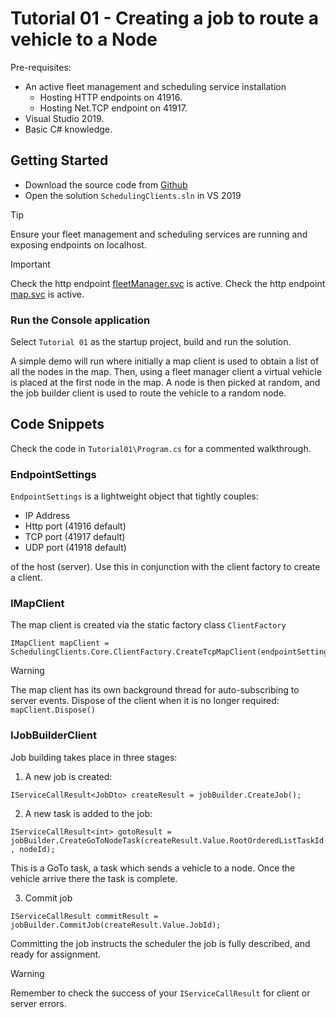 # Tutorial 01 - Creating a job to route a vehicle to a Node

Pre-requisites:

* An active fleet management and scheduling service installation
  * Hosting HTTP endpoints on 41916.
  * Hosting Net.TCP endpoint on 41917.
* Visual Studio 2019.
* Basic C# knowledge.

## Getting Started

- Download the source code from [Github](https://github.com/GuidanceAutomation/SchedulingClients)
- Open the solution ```SchedulingClients.sln``` in VS 2019

> [!TIP]
> Ensure your fleet management and scheduling services are running and exposing endpoints on localhost.

> [!IMPORTANT]
> Check the http endpoint [fleetManager.svc](http://127.0.0.1:41916/fleetManager.svc) is active.
> Check the http endpoint [map.svc](http://127.0.0.1:41916/map.svc) is active.

### Run the Console application

Select ```Tutorial 01``` as the startup project, build and run the solution.

A simple demo will run where initially a map client is used to obtain a list of all the nodes in the map. Then, using a fleet manager client a virtual vehicle is placed at the first node in the map. A node is then picked at random, and the job builder client is used to route the vehicle to a random node.

## Code Snippets

Check the code in ```Tutorial01\Program.cs``` for a commented walkthrough.

### EndpointSettings

```EndpointSettings``` is a lightweight object that tightly couples:

* IP Address
* Http port (41916 default)
* TCP port (41917 default)
* UDP port (41918 default)

of the host (server). Use this in conjunction with the client factory to create a client.

### IMapClient

The map client is created via the static factory class ```ClientFactory```

```
IMapClient mapClient = SchedulingClients.Core.ClientFactory.CreateTcpMapClient(endpointSettings);
```
> [!WARNING]
> The map client has its own background thread for auto-subscribing to server events. Dispose of the client when it is no longer required: ```mapClient.Dispose()```

### IJobBuilderClient

Job building takes place in three stages:

1) A new job is created:

```IServiceCallResult<JobDto> createResult = jobBuilder.CreateJob();```

2) A new task is added to the job:

```IServiceCallResult<int> gotoResult = jobBuilder.CreateGoToNodeTask(createResult.Value.RootOrderedListTaskId, nodeId);```

This is a GoTo task, a task which sends a vehicle to a node. Once the vehicle arrive there the task is complete.

3) Commit job

```IServiceCallResult commitResult = jobBuilder.CommitJob(createResult.Value.JobId);```

Committing the job instructs the scheduler the job is fully described, and ready for assignment. 

> [!WARNING]
> Remember to check the success of your ```IServiceCallResult``` for client or server errors.
